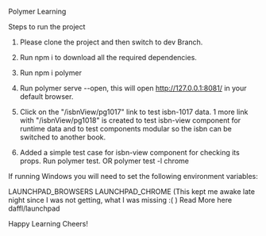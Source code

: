 Polymer Learning

Steps to run the project
1. Please clone the project and then switch to dev Branch.  
2. Run npm i to download all the required dependencies.
3. Run npm i polymer
4. Run polymer serve --open, this will open http://127.0.0.1:8081/ in your default browser.
5. Click on the "/isbnView/pg1017" link to test isbn-1017 data. 1 more link with "/isbnView/pg1018" is created to test isbn-view component    for runtime data and to test components modular so the isbn can be switched to another book. 

6. Added a simple test case for isbn-view component for checking its props.
    Run polymer test. OR polymer test -l chrome

If running Windows you will need to set the following environment variables:

LAUNCHPAD_BROWSERS
LAUNCHPAD_CHROME
(This kept me awake late night since I was not getting, what I was missing :( )
Read More here daffl/launchpad


Happy Learning
Cheers!
